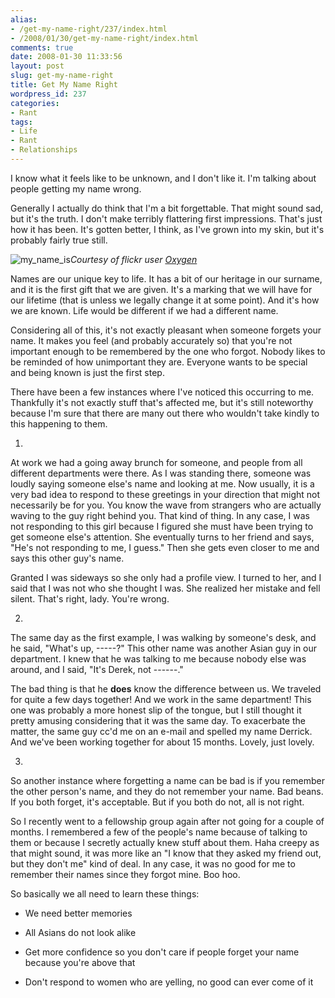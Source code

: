 ```yaml
---
alias:
- /get-my-name-right/237/index.html
- /2008/01/30/get-my-name-right/index.html
comments: true
date: 2008-01-30 11:33:56
layout: post
slug: get-my-name-right
title: Get My Name Right
wordpress_id: 237
categories:
- Rant
tags:
- Life
- Rant
- Relationships
---
```


I know what it feels like to be unknown, and I don't like it.  I'm talking about people getting my name wrong.

Generally I actually do think that I'm a bit forgettable.  That might sound sad, but it's the truth.  I don't make terribly flattering first impressions.  That's just how it has been.  It's gotten better, I think, as I've grown into my skin, but it's probably fairly true still.



![my_name_is](http://farm3.static.flickr.com/2307/2231389676_0d3748dd9b_o.jpg)_Courtesy of flickr user [Oxygen](http://flickr.com/photos/oxygeon/)_



Names are our unique key to life.  It has a bit of our heritage in our surname, and it is the first gift that we are given.  It's a marking that we will have for our lifetime (that is unless we legally change it at some point).  And it's how we are known.  Life would be different if we had a different name.

Considering all of this, it's not exactly pleasant when someone forgets your name.  It makes you feel (and probably accurately so) that you're not important enough to be remembered by the one who forgot.  Nobody likes to be reminded of how unimportant they are.  Everyone wants to be special and being known is just the first step.

There have been a few instances where I've noticed this occurring to me.  Thankfully it's not exactly stuff that's affected me, but it's still noteworthy because I'm sure that there are many out there who wouldn't take kindly to this happening to them.





  1. 

At work we had a going away brunch for someone, and people from all different departments were there.  As I was standing there, someone was loudly saying someone else's name and looking at me.  Now usually, it is a very bad idea to respond to these greetings in your direction that might not necessarily be for you.  You know the wave from strangers who are actually waving to the guy right behind you.  That kind of thing.  In any case, I was not responding to this girl because I figured she must have been trying to get someone else's attention.  She eventually turns to her friend and says, "He's not responding to me, I guess."  Then she gets even closer to me and says this other guy's name.  

Granted I was sideways so she only had a profile view.  I turned to her, and I said that I was not who she thought I was.  She realized her mistake and fell silent.  That's right, lady.  You're wrong.



  2. 

The same day as the first example, I was walking by someone's desk, and he said, "What's up, -----?"  This other name was another Asian guy in our department.  I knew that he was talking to me because nobody else was around, and I said, "It's Derek, not ------."  

The bad thing is that he **does** know the difference between us.  We traveled for quite a few days together!  And we work in the same department!  This one was probably a more honest slip of the tongue, but I still thought it pretty amusing considering that it was the same day.  To exacerbate the matter, the same guy cc'd me on an e-mail and spelled my name Derrick.  And we've been working together for about 15 months.  Lovely, just lovely.



  3. 

So another instance where forgetting a name can be bad is if you remember the other person's name, and they do not remember your name.  Bad beans.  If you both forget, it's acceptable.  But if you both do not, all is not right.  

So I recently went to a fellowship group again after not going for a couple of months.  I remembered a few of the people's name because of talking to them or because I secretly actually knew stuff about them.  Haha creepy as that might sound, it was more like an "I know that they asked my friend out, but they don't me" kind of deal.  In any case, it was no good for me to remember their names since they forgot mine.  Boo hoo.




So basically we all need to learn these things:


  * We need better memories


  * All Asians do not look alike


  * Get more confidence so you don't care if people forget your name because you're above that


  * Don't respond to women who are yelling, no good can ever come of it



